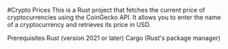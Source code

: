 #Crypto Prices
This is a Rust project that fetches the current price of cryptocurrencies using the CoinGecko API. It allows you to enter the name of a cryptocurrency and retrieves its price in USD.

Prerequisites
Rust (version 2021 or later)
Cargo (Rust's package manager)
